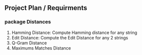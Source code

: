 ## Project Plan / Requirments

### package Distances

1. Hamming Distance: Compute Hamming distance for any string
2. Edit Distance: Compute the Edit Distance for any 2 strings
3. Q-Gram Distance
4. Maximums Matches Distance